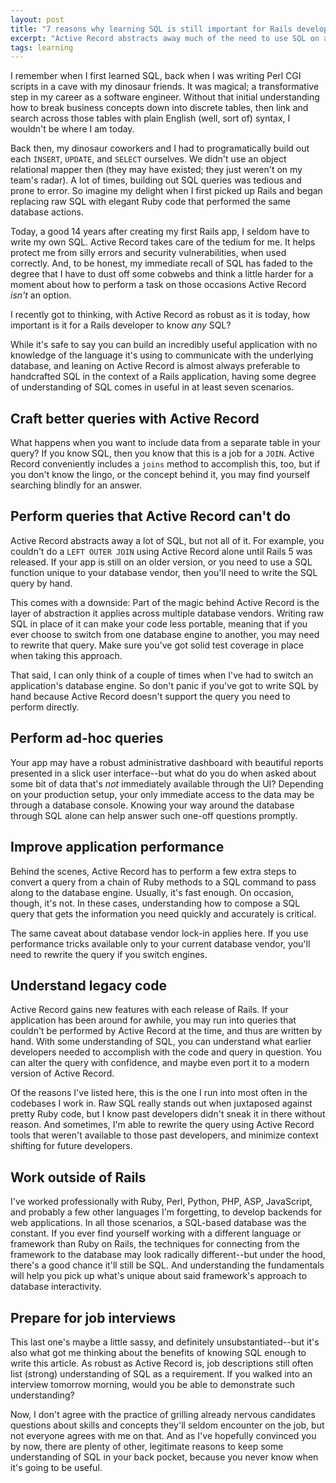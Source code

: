 ```yaml
---
layout: post
title: "7 reasons why learning SQL is still important for Rails developers"
excerpt: "Active Record abstracts away much of the need to use SQL on a daily basis. But understanding what's going on behind the scenes is still important. Here's how understanding SQL can make you a better Rails developer."
tags: learning
---
```


I remember when I first learned SQL, back when I was writing Perl CGI scripts in a cave with my dinosaur friends. It was magical; a transformative step in my career as a software engineer. Without that initial understanding how to break business concepts down into discrete tables, then link and search across those tables with plain English (well, sort of) syntax, I wouldn't be where I am today.

Back then, my dinosaur coworkers and I had to programatically build out each `INSERT`, `UPDATE`, and `SELECT` ourselves. We didn't use an object relational mapper then (they may have existed; they just weren't on my team's radar). A lot of times, building out SQL queries was tedious and prone to error. So imagine my delight when I first picked up Rails and began replacing raw SQL with elegant Ruby code that performed the same database actions.

Today, a good 14 years after creating my first Rails app, I seldom have to write my own SQL. Active Record takes care of the tedium for me. It helps protect me from silly errors and security vulnerabilities, when used correctly. And, to be honest, my immediate recall of SQL has faded to the degree that I have to dust off some cobwebs and think a little harder for a moment about how to perform a task on those occasions Active Record _isn't_ an option.

I recently got to thinking, with Active Record as robust as it is today, how important is it for a Rails developer to know _any_ SQL?

While it's safe to say you can build an incredibly useful application with no knowledge of the language it's using to communicate with the underlying database, and leaning on Active Record is almost always preferable to handcrafted SQL in the context of a Rails application, having some degree of understanding of SQL comes in useful in at least seven scenarios.

## Craft better queries with Active Record

What happens when you want to include data from a separate table in your query? If you know SQL, then you know that this is a job for a `JOIN`. Active Record conveniently includes a `joins` method to accomplish this, too, but if you don't know the lingo, or the concept behind it, you may find yourself searching blindly for an answer.

## Perform queries that Active Record can't do

Active Record abstracts away a lot of SQL, but not all of it. For example, you couldn't do a `LEFT OUTER JOIN` using Active Record alone until Rails 5 was released. If your app is still on an older version, or you need to use a SQL function unique to your database vendor, then you'll need to write the SQL query by hand.

This comes with a downside: Part of the magic behind Active Record is the layer of abstraction it applies across multiple database vendors. Writing raw SQL in place of it can make your code less portable, meaning that if you ever choose to switch from one database engine to another, you may need to rewrite that query. Make sure you've got solid test coverage in place when taking this approach.

That said, I can only think of a couple of times when I've had to switch an application's database engine. So don't panic if you've got to write SQL by hand because Active Record doesn't support the query you need to perform directly.

## Perform ad-hoc queries

Your app may have a robust administrative dashboard with beautiful reports presented in a slick user interface--but what do you do when asked about some bit of data that's _not_ immediately available through the UI? Depending on your production setup, your only immediate access to the data may be through a database console. Knowing your way around the database through SQL alone can help answer such one-off questions promptly.

## Improve application performance

Behind the scenes, Active Record has to perform a few extra steps to convert a query from a chain of Ruby methods to a SQL command to pass along to the database engine. Usually, it's fast enough. On occasion, though, it's not. In these cases, understanding how to compose a SQL query that gets the information you need quickly and accurately is critical.

The same caveat about database vendor lock-in applies here. If you use performance tricks available only to your current database vendor, you'll need to rewrite the query if you switch engines.

## Understand legacy code

Active Record gains new features with each release of Rails. If your application has been around for awhile, you may run into queries that couldn't be performed by Active Record at the time, and thus are written by hand. With some understanding of SQL, you can understand what earlier developers needed to accomplish with the code and query in question. You can alter the query with confidence, and maybe even port it to a modern version of Active Record.

Of the reasons I've listed here, this is the one I run into most often in the codebases I work in. Raw SQL really stands out when juxtaposed against pretty Ruby code, but I know past developers didn't sneak it in there without reason. And sometimes, I'm able to rewrite the query using Active Record tools that weren't available to those past developers, and minimize context shifting for future developers.

## Work outside of Rails

I've worked professionally with Ruby, Perl, Python, PHP, ASP, JavaScript, and probably a few other languages I'm forgetting, to develop backends for web applications. In all those scenarios, a SQL-based database was the constant. If you ever find yourself working with a different language or framework than Ruby on Rails, the techniques for connecting from the framework to the database may look radically different--but under the hood, there's a good chance it'll still be SQL. And understanding the fundamentals will help you pick up what's unique about said framework's approach to database interactivity.

## Prepare for job interviews

This last one's maybe a little sassy, and definitely unsubstantiated--but it's also what got me thinking about the benefits of knowing SQL enough to write this article. As robust as Active Record is, job descriptions still often list (strong) understanding of SQL as a requirement. If you walked into an interview tomorrow morning, would you be able to demonstrate such understanding?

Now, I don't agree with the practice of grilling already nervous candidates questions about skills and concepts they'll seldom encounter on the job, but not everyone agrees with me on that. And as I've hopefully convinced you by now, there are plenty of other, legitimate reasons to keep some understanding of SQL in your back pocket, because you never know when it's going to be useful.
